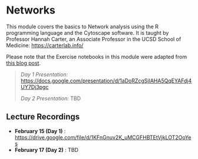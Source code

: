 # Networks
This module covers the basics to Network analysis using the R programming language and the Cytoscape software. It is taught by Professor Hannah Carter, an Associate Professor in the UCSD School of Medicine: https://carterlab.info/

Please note that the Exercise notebooks in this module were adapted from [this blog post](https://assemblingnetwork.wordpress.com/2013/06/10/network-basics-with-r-and-igraph-part-ii-of-iii/).

> *Day 1 Presentation:* https://docs.google.com/presentation/d/1aDoRZcgSjIAHA5QqEYAFdj4UY7Dj3pgc
> 
> *Day 2 Presentation:* TBD

## Lecture Recordings

* **February 15 (Day 1)** : https://drive.google.com/file/d/1KFnGnuv2K_uMCGFHBTEtVjkLOT2OoYes
* **February 17 (Day 2)** : TBD

